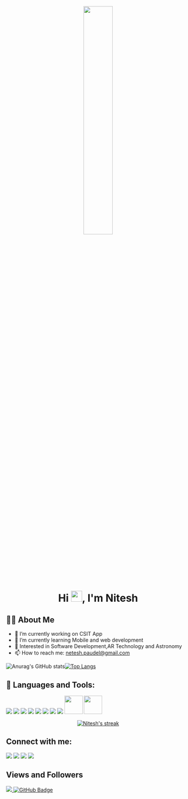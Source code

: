 <h1 align="center"><img  src="https://cdn.dribbble.com/users/2571505/screenshots/14197653/media/324034b1707825a543f520a98d30fdf2.gif" width="40%" height="auto"></h1>
<h1 align="center">Hi <img src="https://raw.githubusercontent.com/MartinHeinz/MartinHeinz/master/wave.gif" width="30px">, I'm Nitesh</h1>

## 🙋‍♂️ About Me
- 🔭 I’m currently working on CSIT App
- 🌱 I’m currently learning Mobile and web development
- 🔭 Interested in Software Development,AR Technology and Astronomy
-  📫 How to reach me: netesh.paudel@gmail.com

![Anurag's GitHub stats](https://github-readme-stats.vercel.app/api?username=netesh5&show_icons=true&theme=dark)[![Top Langs](https://github-readme-stats.vercel.app/api/top-langs/?username=netesh5&layout=compact&theme=dark)](https://github.com/netesh5/github-readme-stats)


## 🚀 Languages and Tools:
<p align="left">
<a href="Dart"><img src="https://img.icons8.com/color/50/000000/dart.png"></a>
<a href="Flutter"><img src="https://img.icons8.com/color/50/000000/flutter.png"></a>
<a href="C++"><img src="https://img.icons8.com/color/50/000000/c-plus-plus-logo.png"></a>
<a href="C"><img src="https://img.icons8.com/color/48/000000/c-programming.png"></a>
<a href="HTML"><img src="https://img.icons8.com/color/50/000000/html-5--v1.png"></a>
<a href="CSS"><img src="https://img.icons8.com/color/50/000000/css3.png"/></a>
<a href="Javascript"><img src="https://img.icons8.com/color/48/000000/javascript--v1.png"></a>  
<a href="Unity"><img src="https://img.icons8.com/ios-filled/50/000000/unity.png"></a>
<a href="Augmented Reality"><img src="https://www.clipartmax.com/png/small/432-4322447_while-location-based-is-another-known-trigger-its-ar-kit-logo-transparent.png" width="50px" height="50px"></a>
<a href="Vuforia"><img src="https://www.nicepng.com/png/full/651-6510730_about-glitchr-studio.png" width="50px" height="50px"></a>
</p>

<!-- Stat-->
<p align="center">
    <a href="https://github.com/netesh5/github-readme-streak-stats">
        <img title="🔥 Get streak stats for your profile at git.io/streak-stats" alt="Nitesh's streak" src="https://github-readme-streak-stats.herokuapp.com/?user=netesh5&theme=black-ice&hide_border=true&stroke=0000&background=060A0CD0"/>
    </a>
</p>

## Connect with me:
<p align="left">

<a href = "https://www.linkedin.com/in/netesh-paudel/"><img src="https://img.icons8.com/fluent/48/000000/linkedin.png"/></a>
<a href = "https://twitter.com/netesh_paudel"><img src="https://img.icons8.com/fluent/48/000000/twitter.png"/></a>
<a href = "https://www.instagram.com/netesh_paudel/"><img src="https://img.icons8.com/fluent/48/000000/instagram-new.png"/></a>
 <a href="https://www.facebook.com/nitesh.paudel.5"><img src="https://img.icons8.com/office/48/000000/facebook-new.png"></a>

</p>

##  Views and Followers
<a href="https://github.com/Meghna-DAS/github-profile-views-counter">
    <img src="https://komarev.com/ghpvc/?username=netesh5">
</a>
<a href="https://github.com/netesh5?tab=followers"><img src="https://img.shields.io/github/followers/netesh5?label=Followers&style=social" alt="GitHub Badge"></a>
<!--
**netesh5/netesh5** is a ✨ _special_ ✨ repository because its `README.md` (this file) appears on your GitHub profile.

Here are some ideas to get you started:

- 🔭 I’m currently working on ...
- 🌱 I’m currently learning ...
- 👯 I’m looking to collaborate on ...
- 🤔 I’m looking for help with ...
- 💬 Ask me about ...
- 📫 How to reach me: ...
- 😄 Pronouns: ...
- ⚡ Fun fact: ...
-->
